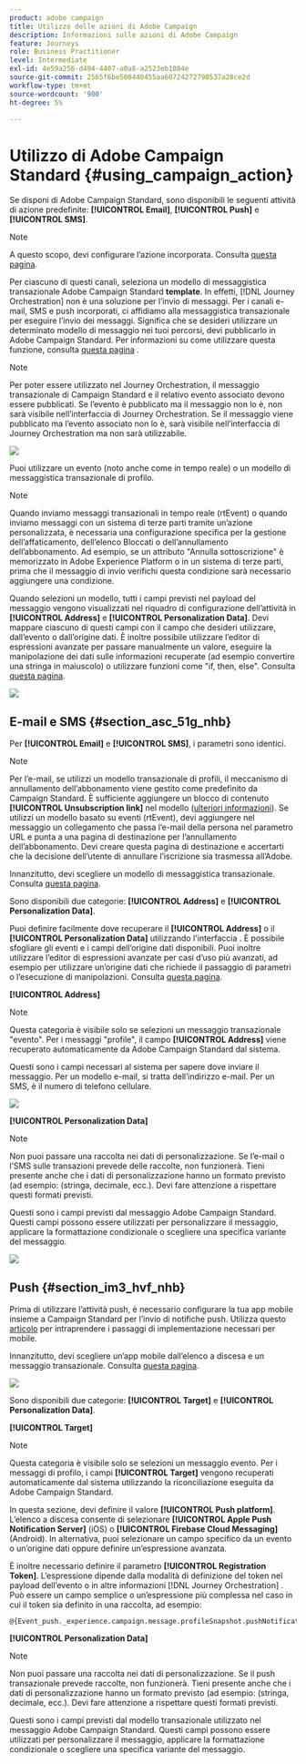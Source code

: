```yaml
---
product: adobe campaign
title: Utilizzo delle azioni di Adobe Campaign
description: Informazioni sulle azioni di Adobe Campaign
feature: Journeys
role: Business Practitioner
level: Intermediate
exl-id: 4e59a256-d494-4407-a0a8-a2523eb1084e
source-git-commit: 2565f6be500440455aa60724272790537a28ce2d
workflow-type: tm+mt
source-wordcount: '900'
ht-degree: 5%

---
```


# Utilizzo di Adobe Campaign Standard {#using_campaign_action}

Se disponi di Adobe Campaign Standard, sono disponibili le seguenti attività di azione predefinite: **[!UICONTROL Email]**, **[!UICONTROL Push]** e **[!UICONTROL SMS]**.

>[!NOTE]
>
>A questo scopo, devi configurare l’azione incorporata. Consulta [questa pagina](../action/working-with-adobe-campaign.md).

Per ciascuno di questi canali, seleziona un modello di messaggistica transazionale Adobe Campaign Standard **template**. In effetti, [!DNL Journey Orchestration] non è una soluzione per l’invio di messaggi. Per i canali e-mail, SMS e push incorporati, ci affidiamo alla messaggistica transazionale per eseguire l’invio dei messaggi. Significa che se desideri utilizzare un determinato modello di messaggio nei tuoi percorsi, devi pubblicarlo in Adobe Campaign Standard. Per informazioni su come utilizzare questa funzione, consulta [questa pagina](https://docs.adobe.com/content/help/it-IT/campaign-standard/using/communication-channels/transactional-messaging/about-transactional-messaging.translate.html) .

>[!NOTE]
>
>Per poter essere utilizzato nel Journey Orchestration, il messaggio transazionale di Campaign Standard e il relativo evento associato devono essere pubblicati. Se l’evento è pubblicato ma il messaggio non lo è, non sarà visibile nell’interfaccia di Journey Orchestration. Se il messaggio viene pubblicato ma l’evento associato non lo è, sarà visibile nell’interfaccia di Journey Orchestration ma non sarà utilizzabile.

![](../assets/journey59.png)

Puoi utilizzare un evento (noto anche come in tempo reale) o un modello di messaggistica transazionale di profilo.

>[!NOTE]
>
>Quando inviamo messaggi transazionali in tempo reale (rtEvent) o quando inviamo messaggi con un sistema di terze parti tramite un’azione personalizzata, è necessaria una configurazione specifica per la gestione dell’affaticamento, dell’elenco Bloccati o dell’annullamento dell’abbonamento. Ad esempio, se un attributo &quot;Annulla sottoscrizione&quot; è memorizzato in Adobe Experience Platform o in un sistema di terze parti, prima che il messaggio di invio verifichi questa condizione sarà necessario aggiungere una condizione.

Quando selezioni un modello, tutti i campi previsti nel payload del messaggio vengono visualizzati nel riquadro di configurazione dell’attività in **[!UICONTROL Address]** e **[!UICONTROL Personalization Data]**. Devi mappare ciascuno di questi campi con il campo che desideri utilizzare, dall’evento o dall’origine dati. È inoltre possibile utilizzare l’editor di espressioni avanzate per passare manualmente un valore, eseguire la manipolazione dei dati sulle informazioni recuperate (ad esempio convertire una stringa in maiuscolo) o utilizzare funzioni come &quot;if, then, else&quot;. Consulta [questa pagina](../expression/expressionadvanced.md).

![](../assets/journey60.png)

## E-mail e SMS {#section_asc_51g_nhb}

Per **[!UICONTROL Email]** e **[!UICONTROL SMS]**, i parametri sono identici.

>[!NOTE]
>
>Per l’e-mail, se utilizzi un modello transazionale di profili, il meccanismo di annullamento dell’abbonamento viene gestito come predefinito da Campaign Standard. È sufficiente aggiungere un blocco di contenuto **[!UICONTROL Unsubscription link]** nel modello ([ulteriori informazioni](https://docs.adobe.com/content/help/en/campaign-standard/using/communication-channels/transactional-messaging/about-transactional-messaging.html)). Se utilizzi un modello basato su eventi (rtEvent), devi aggiungere nel messaggio un collegamento che passa l’e-mail della persona nel parametro URL e punta a una pagina di destinazione per l’annullamento dell’abbonamento. Devi creare questa pagina di destinazione e accertarti che la decisione dell’utente di annullare l’iscrizione sia trasmessa all’Adobe.

Innanzitutto, devi scegliere un modello di messaggistica transazionale. Consulta [questa pagina](../building-journeys/about-action-activities.md).

Sono disponibili due categorie: **[!UICONTROL Address]** e **[!UICONTROL Personalization Data]**.

Puoi definire facilmente dove recuperare il **[!UICONTROL Address]** o il **[!UICONTROL Personalization Data]** utilizzando l&#39;interfaccia . È possibile sfogliare gli eventi e i campi dell’origine dati disponibili. Puoi inoltre utilizzare l’editor di espressioni avanzate per casi d’uso più avanzati, ad esempio per utilizzare un’origine dati che richiede il passaggio di parametri o l’esecuzione di manipolazioni. Consulta [questa pagina](../expression/expressionadvanced.md).

**[!UICONTROL Address]**

>[!NOTE]
>
>Questa categoria è visibile solo se selezioni un messaggio transazionale &quot;evento&quot;. Per i messaggi &quot;profile&quot;, il campo **[!UICONTROL Address]** viene recuperato automaticamente da Adobe Campaign Standard dal sistema.

Questi sono i campi necessari al sistema per sapere dove inviare il messaggio. Per un modello e-mail, si tratta dell’indirizzo e-mail. Per un SMS, è il numero di telefono cellulare.

![](../assets/journey61.png)

**[!UICONTROL Personalization Data]**

>[!NOTE]
>
>Non puoi passare una raccolta nei dati di personalizzazione. Se l’e-mail o l’SMS sulle transazioni prevede delle raccolte, non funzionerà. Tieni presente anche che i dati di personalizzazione hanno un formato previsto (ad esempio: (stringa, decimale, ecc.). Devi fare attenzione a rispettare questi formati previsti.

Questi sono i campi previsti dal messaggio Adobe Campaign Standard. Questi campi possono essere utilizzati per personalizzare il messaggio, applicare la formattazione condizionale o scegliere una specifica variante del messaggio.

![](../assets/journey62.png)

## Push {#section_im3_hvf_nhb}

Prima di utilizzare l’attività push, è necessario configurare la tua app mobile insieme a Campaign Standard per l’invio di notifiche push. Utilizza questo [articolo](https://helpx.adobe.com/it/campaign/kb/integrate-mobile-sdk.html) per intraprendere i passaggi di implementazione necessari per mobile.

Innanzitutto, devi scegliere un’app mobile dall’elenco a discesa e un messaggio transazionale. Consulta [questa pagina](../building-journeys/about-action-activities.md).

![](../assets/journey62bis.png)

Sono disponibili due categorie: **[!UICONTROL Target]** e **[!UICONTROL Personalization Data]**.

**[!UICONTROL Target]**

>[!NOTE]
>
>Questa categoria è visibile solo se selezioni un messaggio evento. Per i messaggi di profilo, i campi **[!UICONTROL Target]** vengono recuperati automaticamente dal sistema utilizzando la riconciliazione eseguita da Adobe Campaign Standard.

In questa sezione, devi definire il valore **[!UICONTROL Push platform]**. L’elenco a discesa consente di selezionare **[!UICONTROL Apple Push Notification Server]** (iOS) o **[!UICONTROL Firebase Cloud Messaging]** (Android). In alternativa, puoi selezionare un campo specifico da un evento o un’origine dati oppure definire un’espressione avanzata.

È inoltre necessario definire il parametro **[!UICONTROL Registration Token]**. L’espressione dipende dalla modalità di definizione del token nel payload dell’evento o in altre informazioni [!DNL Journey Orchestration] . Può essere un campo semplice o un’espressione più complessa nel caso in cui il token sia definito in una raccolta, ad esempio:

```
@{Event_push._experience.campaign.message.profileSnapshot.pushNotificationTokens.first().token}
```

**[!UICONTROL Personalization Data]**

>[!NOTE]
>
>Non puoi passare una raccolta nei dati di personalizzazione. Se il push transazionale prevede raccolte, non funzionerà. Tieni presente anche che i dati di personalizzazione hanno un formato previsto (ad esempio: (stringa, decimale, ecc.). Devi fare attenzione a rispettare questi formati previsti.

Questi sono i campi previsti dal modello transazionale utilizzato nel messaggio Adobe Campaign Standard. Questi campi possono essere utilizzati per personalizzare il messaggio, applicare la formattazione condizionale o scegliere una specifica variante del messaggio.
